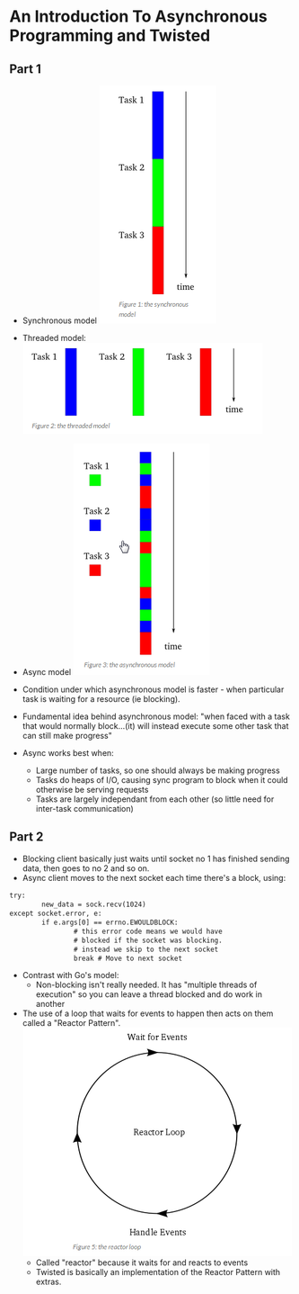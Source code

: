 # An Introduction To Asynchronous Programming and Twisted

## Part 1

* Synchronous model
	<img src="./images/synchronous-model.png"></img>
* Threaded model:
	<img src="./images/threaded-model.png"></img>
* Async model
	<img src="./images/async-model.png"></img>

* Condition under which asynchronous model is faster - when particular task is waiting for a resource (ie blocking).
* Fundamental idea behind asynchronous model: "when faced with a task that would normally block...(it) will instead execute some other task that can still make progress"
* Async works best when:
    * Large number of tasks, so one should always be making progress
    * Tasks do heaps of I/O, causing sync program to block when it could otherwise be serving requests
    * Tasks are largely independant from each other (so little need for inter-task communication)

## Part 2

* Blocking client basically just waits until socket no 1 has finished sending data, then goes to no 2 and so on.
* Async client moves to the next socket each time there's a block, using:

```
try:
		new_data = sock.recv(1024)
except socket.error, e:
		if e.args[0] == errno.EWOULDBLOCK:
				# this error code means we would have
				# blocked if the socket was blocking.
				# instead we skip to the next socket
				break # Move to next socket
```

* Contrast with Go's model:
    * Non-blocking isn't really needed. It has "multiple threads of execution" so you can leave a thread blocked and do work in another
* The use of a loop that waits for events to happen then acts on them called a "Reactor Pattern".
<img src="./images/reactor-pattern.png"></img>
    * Called "reactor" because it waits for and reacts to events
    * Twisted is basically an implementation of the Reactor Pattern with extras.
